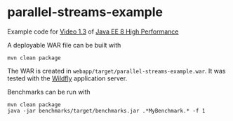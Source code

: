 parallel-streams-example
========================

Example code for [Video 1.3](https://github.com/PacktPublishing/Java-EE-8-High-Performance-video-/tree/master/Volume1/Section1/Video_1.3) of [Java EE 8 High Performance](https://github.com/PacktPublishing/Java-EE-8-High-Performance-video-)

A deployable WAR file can be built with

    mvn clean package

The WAR is created in `webapp/target/parallel-streams-example.war`. It was tested with the [Wildfly](http://wildfly.org) application server.

Benchmarks can be run with

    mvn clean package
    java -jar benchmarks/target/benchmarks.jar .*MyBenchmark.* -f 1
